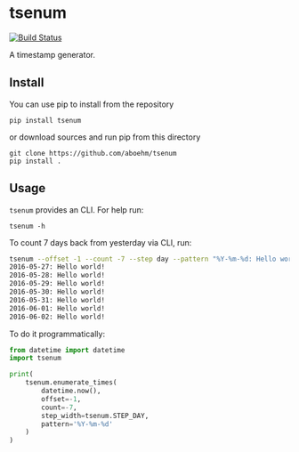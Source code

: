 # tsenum

[![Build Status](https://travis-ci.org/aboehm/tsenum.svg?branch=master)](https://travis-ci.org/aboehm/tsenum)

A timestamp generator.

## Install

You can use pip to install from the repository

```
pip install tsenum
```

or download sources and run pip from this directory

```
git clone https://github.com/aboehm/tsenum
pip install .
```

## Usage

`tsenum` provides an CLI. For help run:

```
tsenum -h
```

To count 7 days back from yesterday via CLI, run:

```sh
tsenum --offset -1 --count -7 --step day --pattern "%Y-%m-%d: Hello world!"
2016-05-27: Hello world!
2016-05-28: Hello world!
2016-05-29: Hello world!
2016-05-30: Hello world!
2016-05-31: Hello world!
2016-06-01: Hello world!
2016-06-02: Hello world!
```

To do it programmatically:

```python
from datetime import datetime
import tsenum

print(
    tsenum.enumerate_times(
        datetime.now(),
        offset=-1,
        count=-7,
        step_width=tsenum.STEP_DAY,
        pattern='%Y-%m-%d'
    )
)
```
